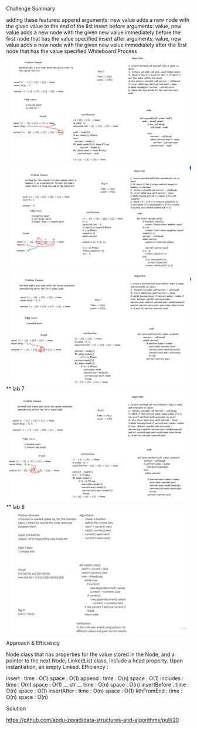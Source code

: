 Challenge Summary

adding these features: append arguments: new value adds a new node with the given value to the end of the list insert before arguments: value, new value adds a new node with the given new value immediately before the first node that has the value specified insert after arguments: value, new value adds a new node with the given new value immediately after the first node that has the value specified
Whiteboard Process
![](link_list/linked_list_append.png)
![](link_list/linked_list_KthFromEnd.png)
![](link_list/linked_list_insertAfter.png)
** lab 7 
![](link_list/linked_list_insertBefore.png)
** lab 8
![s](link_list/Untitled.jpg)


Approach & Efficiency

Node class that has properties for the value stored in the Node, and a pointer to the next Node, LinkedList class, include a head property. Upon instantiation, an empty Linked. Efficiency :

insert : time : O(1) space : O(1)
append : time : O(n) space : O(1)
includes : time : O(n) space : O(1)
__ str __ time : O(n) space : O(n)
insertBefore : time : O(n) space : O(1)
insertAfter : time : O(n) space : O(1)
kthFromEnd : time : O(n) space : O(n)

Solution

https://github.com/abdu-zeyad/data-structures-and-algorithms/pull/20